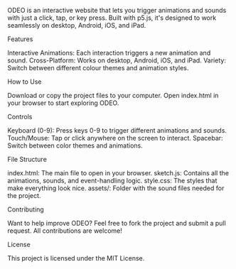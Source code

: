 ODEO is an interactive website that lets you trigger animations and sounds with just a click, tap, or key press. Built with p5.js, it's designed to work seamlessly on desktop, Android, iOS, and iPad.

Features

Interactive Animations: Each interaction triggers a new animation and sound.
Cross-Platform: Works on desktop, Android, iOS, and iPad.
Variety: Switch between different colour themes and animation styles.

How to Use

Download or copy the project files to your computer.
Open index.html in your browser to start exploring ODEO.

Controls

Keyboard (0-9): Press keys 0-9 to trigger different animations and sounds.
Touch/Mouse: Tap or click anywhere on the screen to interact.
Spacebar: Switch between color themes and animations.

File Structure

index.html: The main file to open in your browser.
sketch.js: Contains all the animations, sounds, and event-handling logic.
style.css: The styles that make everything look nice.
assets/: Folder with the sound files needed for the project.

Contributing

Want to help improve ODEO? Feel free to fork the project and submit a pull request. All contributions are welcome!

License

This project is licensed under the MIT License.
